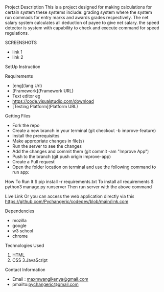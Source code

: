 Project Description
This is a project designed for making calculations for certain system these systems include: grading system where the system run commads for entry marks and awards grades respectively. The net salary system calculates all deduction of payee to give net salary. the speed detector is system with capability to check and execute command for speed regulations.


SCREENSHOTS
- link 1
- link 2

SetUp Instruction

Requirements
- [eng](lang Url)
- [Framework](Framework URL)
- Text editor eg 
- https://code.visualstudio.com/download
- [Testing Platform](Platform URL)

Getting Files
- Fork the repo
- Create a new branch in your terminal (git checkout -b improve-feature)
- Install the prerequisites
- Make appropriate changes in file(s)
- Run the server to see the changes
- Add the changes and commit them (git commit -am "Improve App")
- Push to the branch (git push origin improve-app)
- Create a Pull request
- Open the folder location on terminal and use the following command to run app:

How To Run It
$ pip install -r requirements.txt To install all requirements
$ python3 manage.py runserver Then run server with the above command


Live Link
Or you can access the web application directly via this https://github.com/Pychangeric/codedev/blob/main/link.com


Dependencies
- mozilla
- google
- w3 school
- chrome

Technologies Used
1. HTML
2. CSS 3.JavaScript

Contact Information
- Email : maxmwangikenya@gmail.com
- pmailto:pychangeric@gmail.com
